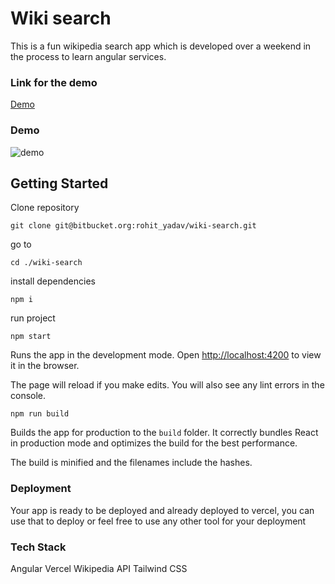 # Wiki search

This is a fun wikipedia search app which is developed over a weekend in the process to learn angular services.

### Link for the demo

[Demo](https://wiki-search-opal.vercel.app/)

### Demo

![demo](demo.gif)

## Getting Started

Clone repository

```
git clone git@bitbucket.org:rohit_yadav/wiki-search.git
```

go to

```
cd ./wiki-search
```

install dependencies

```
npm i
```

run project

```
npm start
```

Runs the app in the development mode.
Open [http://localhost:4200](http://localhost:4200) to view it in the browser.

The page will reload if you make edits.
You will also see any lint errors in the console.

```
npm run build
```

Builds the app for production to the `build` folder.
It correctly bundles React in production mode and optimizes the build for the best performance.

The build is minified and the filenames include the hashes.

### Deployment

Your app is ready to be deployed and already deployed to vercel, you can use that to deploy or feel free to use any other tool for your deployment

### Tech Stack

Angular
Vercel
Wikipedia API
Tailwind CSS
